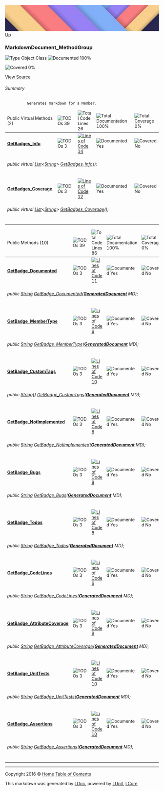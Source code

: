 ![](../Content/LDoc-banner-small.png "")
[Up](../LDoc.md)

### MarkdownDocument_MethodGroup

![Type Object Class](http://b.repl.ca/v1/Type-Object%20Class-blue.png "") ![Documented 100%](http://b.repl.ca/v1/Documented-100%25-brightgreen.png "")

![Covered 0%](http://b.repl.ca/v1/Covered-0%25-red.png "")

[View Source](../Markdown/Generators/MarkdownDocument_MethodGroup.cs#L)

###### Summary

              Generates markdown for a Member.
            

<table>
<thead><tr><td>Public Virtual Methods (2)</td>
<td><img src="http://b.repl.ca/v1/TODOs-39-orange.png" alt="TODOs 39" /></td>
<td><img src="http://b.repl.ca/v1/Total%20Code%20Lines-26-blue.png" alt="Total Code Lines 26" /></td>
<td><img src="http://b.repl.ca/v1/Total%20Documentation-100%25-brightgreen.png" alt="Total Documentation 100%" /></td>
<td><img src="http://b.repl.ca/v1/Total%20Coverage-0%25-red.png" alt="Total Coverage 0%" /></td></tr></thead>
<tr><td><h4><strong><a href="MarkdownDocument_MethodGroup_GetBadges_Info.md" alt="">GetBadges_Info</a></strong></h4></td>
<td><img src="http://b.repl.ca/v1/TODOs-3-yellow.png" alt="TODOs 3" />   </td>
<td><a href="../Markdown/Generators/MarkdownDocument_MethodGroup.cs#L40" alt=""><img src="http://b.repl.ca/v1/Lines%20of%20Code-14-blue.png" alt="Lines of Code 14" /></a></td>
<td><img src="http://b.repl.ca/v1/Documented-Yes-brightgreen.png" alt="Documented Yes" /></td>
<td><img src="http://b.repl.ca/v1/Covered-No-red.png" alt="Covered No" /></td></tr>
<tr><td colspan="5"><h6>public virtual <a href="https://msdn.microsoft.com/en-us/library/6sh2ey19.aspx" alt="" target="_blank">List</a>&lt;<a href="https://msdn.microsoft.com/en-us/library/system.string.aspx" alt="">String</a>&gt; <a href="MarkdownDocument_MethodGroup_GetBadges_Info.md" alt="">GetBadges_Info</a>();</h6>
</td>
</tr>
<tr><td><h4><strong><a href="MarkdownDocument_MethodGroup_GetBadges_Coverage.md" alt="">GetBadges_Coverage</a></strong></h4></td>
<td><img src="http://b.repl.ca/v1/TODOs-3-yellow.png" alt="TODOs 3" />   </td>
<td><a href="../Markdown/Generators/MarkdownDocument_MethodGroup.cs#L144" alt=""><img src="http://b.repl.ca/v1/Lines%20of%20Code-12-blue.png" alt="Lines of Code 12" /></a></td>
<td><img src="http://b.repl.ca/v1/Documented-Yes-brightgreen.png" alt="Documented Yes" /></td>
<td><img src="http://b.repl.ca/v1/Covered-No-red.png" alt="Covered No" /></td></tr>
<tr><td colspan="5"><h6>public virtual <a href="https://msdn.microsoft.com/en-us/library/6sh2ey19.aspx" alt="" target="_blank">List</a>&lt;<a href="https://msdn.microsoft.com/en-us/library/system.string.aspx" alt="">String</a>&gt; <a href="MarkdownDocument_MethodGroup_GetBadges_Coverage.md" alt="">GetBadges_Coverage</a>();</h6>
</td>
</tr>
<tr><td width="850px" colspan="5"></td></tr>
</table>


<table>
<thead><tr><td>Public Methods (10)</td>
<td><img src="http://b.repl.ca/v1/TODOs-39-orange.png" alt="TODOs 39" /></td>
<td><img src="http://b.repl.ca/v1/Total%20Code%20Lines-86-blue.png" alt="Total Code Lines 86" /></td>
<td><img src="http://b.repl.ca/v1/Total%20Documentation-100%25-brightgreen.png" alt="Total Documentation 100%" /></td>
<td><img src="http://b.repl.ca/v1/Total%20Coverage-0%25-red.png" alt="Total Coverage 0%" /></td></tr></thead>
<tr><td><h4><strong><a href="MarkdownDocument_MethodGroup_GetBadge_Documented.md" alt="">GetBadge_Documented</a></strong></h4></td>
<td><img src="http://b.repl.ca/v1/TODOs-3-yellow.png" alt="TODOs 3" />   </td>
<td><a href="../Markdown/Generators/MarkdownDocument_MethodGroup.cs#L61" alt=""><img src="http://b.repl.ca/v1/Lines%20of%20Code-11-blue.png" alt="Lines of Code 11" /></a></td>
<td><img src="http://b.repl.ca/v1/Documented-Yes-brightgreen.png" alt="Documented Yes" /></td>
<td><img src="http://b.repl.ca/v1/Covered-No-red.png" alt="Covered No" /></td></tr>
<tr><td colspan="5"><h6>public <a href="https://msdn.microsoft.com/en-us/library/system.string.aspx" alt="">String</a> <a href="MarkdownDocument_MethodGroup_GetBadge_Documented.md" alt="">GetBadge_Documented</a>(<strong><a href="GeneratedDocument.md" alt="">GeneratedDocument</a></strong> MD);</h6>
</td>
</tr>
<tr><td><h4><strong><a href="MarkdownDocument_MethodGroup_GetBadge_MemberType.md" alt="">GetBadge_MemberType</a></strong></h4></td>
<td><img src="http://b.repl.ca/v1/TODOs-3-yellow.png" alt="TODOs 3" />   </td>
<td><a href="../Markdown/Generators/MarkdownDocument_MethodGroup.cs#L76" alt=""><img src="http://b.repl.ca/v1/Lines%20of%20Code-6-blue.png" alt="Lines of Code 6" /></a></td>
<td><img src="http://b.repl.ca/v1/Documented-Yes-brightgreen.png" alt="Documented Yes" /></td>
<td><img src="http://b.repl.ca/v1/Covered-No-red.png" alt="Covered No" /></td></tr>
<tr><td colspan="5"><h6>public <a href="https://msdn.microsoft.com/en-us/library/system.string.aspx" alt="">String</a> <a href="MarkdownDocument_MethodGroup_GetBadge_MemberType.md" alt="">GetBadge_MemberType</a>(<strong><a href="GeneratedDocument.md" alt="">GeneratedDocument</a></strong> MD);</h6>
</td>
</tr>
<tr><td><h4><strong><a href="MarkdownDocument_MethodGroup_GetBadge_CustomTags.md" alt="">GetBadge_CustomTags</a></strong></h4></td>
<td><img src="http://b.repl.ca/v1/TODOs-3-yellow.png" alt="TODOs 3" />   </td>
<td><a href="../Markdown/Generators/MarkdownDocument_MethodGroup.cs#L85" alt=""><img src="http://b.repl.ca/v1/Lines%20of%20Code-10-blue.png" alt="Lines of Code 10" /></a></td>
<td><img src="http://b.repl.ca/v1/Documented-Yes-brightgreen.png" alt="Documented Yes" /></td>
<td><img src="http://b.repl.ca/v1/Covered-No-red.png" alt="Covered No" /></td></tr>
<tr><td colspan="5"><h6>public <a href="https://msdn.microsoft.com/en-us/library/system.string.aspx" alt="">String</a>[] <a href="MarkdownDocument_MethodGroup_GetBadge_CustomTags.md" alt="">GetBadge_CustomTags</a>(<strong><a href="GeneratedDocument.md" alt="">GeneratedDocument</a></strong> MD);</h6>
</td>
</tr>
<tr><td><h4><strong><a href="MarkdownDocument_MethodGroup_GetBadge_NotImplemented.md" alt="">GetBadge_NotImplemented</a></strong></h4></td>
<td><img src="http://b.repl.ca/v1/TODOs-3-yellow.png" alt="TODOs 3" />   </td>
<td><a href="../Markdown/Generators/MarkdownDocument_MethodGroup.cs#L101" alt=""><img src="http://b.repl.ca/v1/Lines%20of%20Code-8-blue.png" alt="Lines of Code 8" /></a></td>
<td><img src="http://b.repl.ca/v1/Documented-Yes-brightgreen.png" alt="Documented Yes" /></td>
<td><img src="http://b.repl.ca/v1/Covered-No-red.png" alt="Covered No" /></td></tr>
<tr><td colspan="5"><h6>public <a href="https://msdn.microsoft.com/en-us/library/system.string.aspx" alt="">String</a> <a href="MarkdownDocument_MethodGroup_GetBadge_NotImplemented.md" alt="">GetBadge_NotImplemented</a>(<strong><a href="GeneratedDocument.md" alt="">GeneratedDocument</a></strong> MD);</h6>
</td>
</tr>
<tr><td><h4><strong><a href="MarkdownDocument_MethodGroup_GetBadge_Bugs.md" alt="">GetBadge_Bugs</a></strong></h4></td>
<td><img src="http://b.repl.ca/v1/TODOs-3-yellow.png" alt="TODOs 3" />   </td>
<td><a href="../Markdown/Generators/MarkdownDocument_MethodGroup.cs#L112" alt=""><img src="http://b.repl.ca/v1/Lines%20of%20Code-8-blue.png" alt="Lines of Code 8" /></a></td>
<td><img src="http://b.repl.ca/v1/Documented-Yes-brightgreen.png" alt="Documented Yes" /></td>
<td><img src="http://b.repl.ca/v1/Covered-No-red.png" alt="Covered No" /></td></tr>
<tr><td colspan="5"><h6>public <a href="https://msdn.microsoft.com/en-us/library/system.string.aspx" alt="">String</a> <a href="MarkdownDocument_MethodGroup_GetBadge_Bugs.md" alt="">GetBadge_Bugs</a>(<strong><a href="GeneratedDocument.md" alt="">GeneratedDocument</a></strong> MD);</h6>
</td>
</tr>
<tr><td><h4><strong><a href="MarkdownDocument_MethodGroup_GetBadge_Todos.md" alt="">GetBadge_Todos</a></strong></h4></td>
<td><img src="http://b.repl.ca/v1/TODOs-3-yellow.png" alt="TODOs 3" />   </td>
<td><a href="../Markdown/Generators/MarkdownDocument_MethodGroup.cs#L123" alt=""><img src="http://b.repl.ca/v1/Lines%20of%20Code-8-blue.png" alt="Lines of Code 8" /></a></td>
<td><img src="http://b.repl.ca/v1/Documented-Yes-brightgreen.png" alt="Documented Yes" /></td>
<td><img src="http://b.repl.ca/v1/Covered-No-red.png" alt="Covered No" /></td></tr>
<tr><td colspan="5"><h6>public <a href="https://msdn.microsoft.com/en-us/library/system.string.aspx" alt="">String</a> <a href="MarkdownDocument_MethodGroup_GetBadge_Todos.md" alt="">GetBadge_Todos</a>(<strong><a href="GeneratedDocument.md" alt="">GeneratedDocument</a></strong> MD);</h6>
</td>
</tr>
<tr><td><h4><strong><a href="MarkdownDocument_MethodGroup_GetBadge_CodeLines.md" alt="">GetBadge_CodeLines</a></strong></h4></td>
<td><img src="http://b.repl.ca/v1/TODOs-3-yellow.png" alt="TODOs 3" />   </td>
<td><a href="../Markdown/Generators/MarkdownDocument_MethodGroup.cs#L134" alt=""><img src="http://b.repl.ca/v1/Lines%20of%20Code-6-blue.png" alt="Lines of Code 6" /></a></td>
<td><img src="http://b.repl.ca/v1/Documented-Yes-brightgreen.png" alt="Documented Yes" /></td>
<td><img src="http://b.repl.ca/v1/Covered-No-red.png" alt="Covered No" /></td></tr>
<tr><td colspan="5"><h6>public <a href="https://msdn.microsoft.com/en-us/library/system.string.aspx" alt="">String</a> <a href="MarkdownDocument_MethodGroup_GetBadge_CodeLines.md" alt="">GetBadge_CodeLines</a>(<strong><a href="GeneratedDocument.md" alt="">GeneratedDocument</a></strong> MD);</h6>
</td>
</tr>
<tr><td><h4><strong><a href="MarkdownDocument_MethodGroup_GetBadge_AttributeCoverage.md" alt="">GetBadge_AttributeCoverage</a></strong></h4></td>
<td><img src="http://b.repl.ca/v1/TODOs-3-yellow.png" alt="TODOs 3" />   </td>
<td><a href="../Markdown/Generators/MarkdownDocument_MethodGroup.cs#L165" alt=""><img src="http://b.repl.ca/v1/Lines%20of%20Code-9-blue.png" alt="Lines of Code 9" /></a></td>
<td><img src="http://b.repl.ca/v1/Documented-Yes-brightgreen.png" alt="Documented Yes" /></td>
<td><img src="http://b.repl.ca/v1/Covered-No-red.png" alt="Covered No" /></td></tr>
<tr><td colspan="5"><h6>public <a href="https://msdn.microsoft.com/en-us/library/system.string.aspx" alt="">String</a> <a href="MarkdownDocument_MethodGroup_GetBadge_AttributeCoverage.md" alt="">GetBadge_AttributeCoverage</a>(<strong><a href="GeneratedDocument.md" alt="">GeneratedDocument</a></strong> MD);</h6>
</td>
</tr>
<tr><td><h4><strong><a href="MarkdownDocument_MethodGroup_GetBadge_UnitTests.md" alt="">GetBadge_UnitTests</a></strong></h4></td>
<td><img src="http://b.repl.ca/v1/TODOs-3-yellow.png" alt="TODOs 3" />   </td>
<td><a href="../Markdown/Generators/MarkdownDocument_MethodGroup.cs#L178" alt=""><img src="http://b.repl.ca/v1/Lines%20of%20Code-10-blue.png" alt="Lines of Code 10" /></a></td>
<td><img src="http://b.repl.ca/v1/Documented-Yes-brightgreen.png" alt="Documented Yes" /></td>
<td><img src="http://b.repl.ca/v1/Covered-No-red.png" alt="Covered No" /></td></tr>
<tr><td colspan="5"><h6>public <a href="https://msdn.microsoft.com/en-us/library/system.string.aspx" alt="">String</a> <a href="MarkdownDocument_MethodGroup_GetBadge_UnitTests.md" alt="">GetBadge_UnitTests</a>(<strong><a href="GeneratedDocument.md" alt="">GeneratedDocument</a></strong> MD);</h6>
</td>
</tr>
<tr><td><h4><strong><a href="MarkdownDocument_MethodGroup_GetBadge_Assertions.md" alt="">GetBadge_Assertions</a></strong></h4></td>
<td><img src="http://b.repl.ca/v1/TODOs-3-yellow.png" alt="TODOs 3" />   </td>
<td><a href="../Markdown/Generators/MarkdownDocument_MethodGroup.cs#L192" alt=""><img src="http://b.repl.ca/v1/Lines%20of%20Code-10-blue.png" alt="Lines of Code 10" /></a></td>
<td><img src="http://b.repl.ca/v1/Documented-Yes-brightgreen.png" alt="Documented Yes" /></td>
<td><img src="http://b.repl.ca/v1/Covered-No-red.png" alt="Covered No" /></td></tr>
<tr><td colspan="5"><h6>public <a href="https://msdn.microsoft.com/en-us/library/system.string.aspx" alt="">String</a> <a href="MarkdownDocument_MethodGroup_GetBadge_Assertions.md" alt="">GetBadge_Assertions</a>(<strong><a href="GeneratedDocument.md" alt="">GeneratedDocument</a></strong> MD);</h6>
</td>
</tr>
<tr><td width="850px" colspan="5"></td></tr>
</table>




---

Copyright 2016 &copy; [Home](../../README.md) [Table of Contents](../../TableOfContents.md)

This markdown was generated by [LDoc](https://github.com/CodeSingularity/LDoc), powered by [LUnit](https://github.com/CodeSingularity/LUnit), [LCore](https://github.com/CodeSingularity/LCore)
